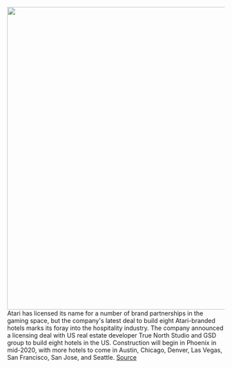 <img src='https://cdn.vox-cdn.com/thumbor/Y9ErxSXfE9C3MUu142Nh9VNPzQI=/0x0:2880x1920/1200x800/filters:focal(1210x730:1670x1190)/cdn.vox-cdn.com/uploads/chorus_image/image/66175405/atari_hotels_render.0.jpg' width='700px' /><br/>
Atari has licensed its name for a number of brand partnerships in the gaming space, but the company's latest deal to build eight Atari-branded hotels marks its foray into the hospitality industry. The company announced a licensing deal with US real estate developer True North Studio and GSD group to build eight hotels in the US. Construction will begin in Phoenix in mid-2020, with more hotels to come in Austin, Chicago, Denver, Las Vegas, San Francisco, San Jose, and Seattle.
<a href='https://www.theverge.com/2020/1/27/21083746/atari-hotels-esports-true-north-studio-gsd-group-phoenix-game-rooms'> Source <a/>